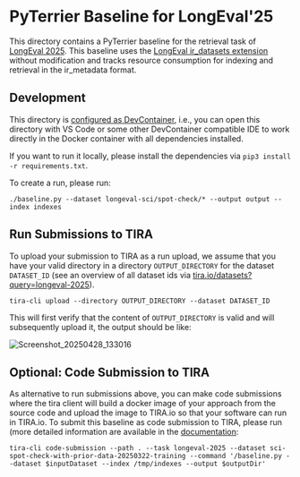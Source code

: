# PyTerrier Baseline for LongEval'25

This directory contains a PyTerrier baseline for the retrieval task of [LongEval 2025](https://clef-longeval.github.io/). This baseline uses the [LongEval ir_datasets extension](https://github.com/clef-longeval/ir-datasets-longeval) without modification and tracks resource consumption for indexing and retrieval in the ir_metadata format.

## Development

This directory is [configured as DevContainer](https://code.visualstudio.com/docs/devcontainers/containers), i.e., you can open this directory with VS Code or some other DevContainer compatible IDE to work directly in the Docker container with all dependencies installed.

If you want to run it locally, please install the dependencies via `pip3 install -r requirements.txt`.

To create a run, please run:

```
./baseline.py --dataset longeval-sci/spot-check/* --output output --index indexes
```

## Run Submissions to TIRA

To upload your submission to TIRA as a run upload, we assume that you have your valid directory in a directory `OUTPUT_DIRECTORY` for the dataset `DATASET_ID` (see an overview of all dataset ids via [tira.io/datasets?query=longeval-2025](https://archive.tira.io/datasets?query=longeval-2025)).

```
tira-cli upload --directory OUTPUT_DIRECTORY --dataset DATASET_ID
```

This will first verify that the content of `OUTPUT_DIRECTORY` is valid and will subsequently upload it, the output should be like:

![Screenshot_20250428_133016](https://github.com/user-attachments/assets/50a4ee85-e599-4c2f-bb83-dcb382d889f4)


## Optional: Code Submission to TIRA

As alternative to run submissions above, you can make code submissions where the tira client will build a docker image of your approach from the source code and upload the image to TIRA.io so that your software can run in TIRA.io. To submit this baseline as code submission to TIRA, please run (more detailed information are available in the [documentation](https://docs.tira.io/participants/participate.html#submitting-your-submission):

```
tira-cli code-submission --path . --task longeval-2025 --dataset sci-spot-check-with-prior-data-20250322-training --command '/baseline.py --dataset $inputDataset --index /tmp/indexes --output $outputDir'
```
